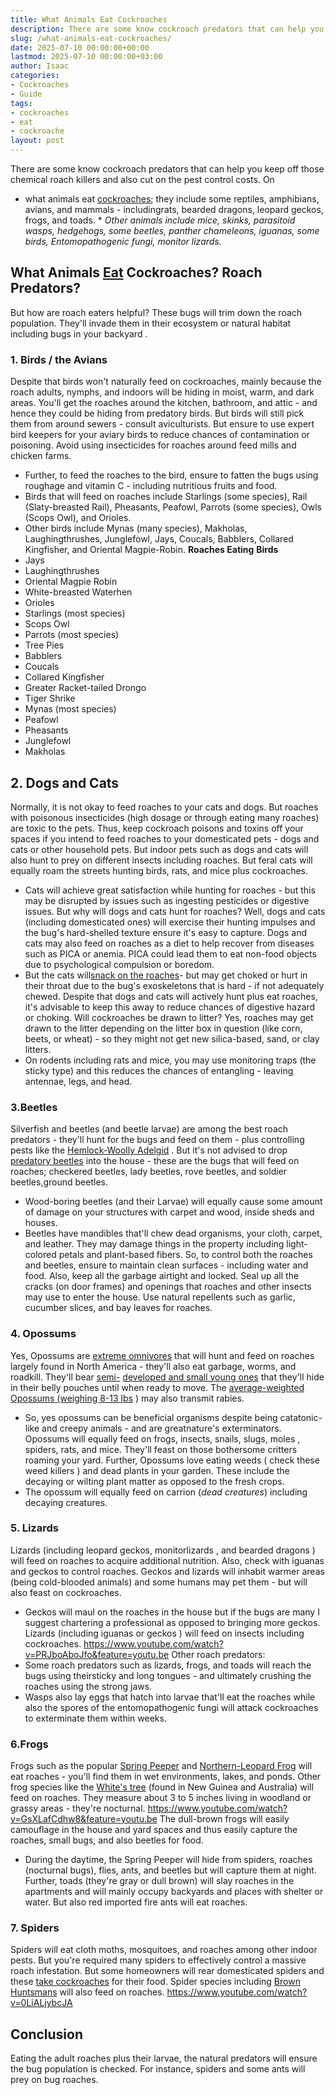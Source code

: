 ```yaml
---
title: What Animals Eat Cockroaches
description: There are some know cockroach predators that can help you keep off those chemical roach killers and also cut on the pest control costs. On  what animals eat...
slug: /what-animals-eat-cockroaches/
date: 2025-07-10 00:00:00+00:00
lastmod: 2025-07-10 00:00:00+03:00
author: Isaac
categories:
- Cockroaches
- Guide
tags:
- cockroaches
- eat
- cockroache
layout: post
---
```

There are some know cockroach predators that can help you keep off those
chemical roach killers
and also cut on the pest control costs.
On
* what animals eat [cockroaches](https://pestpolicy.com/best-roach-bait/); they include some reptiles, amphibians, avians, and mammals - includingrats, bearded dragons, leopard geckos, frogs, and toads. *
*Other animals include mice, skinks, parasitoid wasps, hedgehogs, some beetles, panther chameleons, iguanas, some birds, Entomopathogenic fungi, monitor lizards.*

## What Animals [Eat](https://pestpolicy.com/do-cockroaches-eat-bed-bugs/) Cockroaches? Roach Predators?
But how are roach eaters helpful? These bugs will trim down the roach population. They'll invade them in their ecosystem or natural habitat including
bugs in your backyard
.
### 1. Birds / the Avians
Despite that birds won't naturally feed on cockroaches, mainly because the roach adults, nymphs, and indoors will be hiding in moist, warm, and dark areas.
You'll get the roaches around the kitchen, bathroom, and attic - and hence they could be hiding from predatory birds. But birds will still pick them from around sewers - consult aviculturists.
But ensure to use expert bird keepers for your aviary birds to reduce chances of contamination or poisoning. Avoid using insecticides for roaches around feed mills and chicken farms.
- Further, to feed the roaches to the bird, ensure to fatten the bugs using roughage and vitamin C - including nutritious fruits and food.
- Birds that will feed on roaches include Starlings (some species), Rail (Slaty-breasted Rail), Pheasants, Peafowl, Parrots (some species), Owls (Scops Owl), and Orioles.
- Other birds include Mynas (many species), Makholas, Laughingthrushes, Junglefowl, Jays, Coucals, Babblers, Collared Kingfisher, and Oriental Magpie-Robin.
**Roaches Eating**
**Birds**
- Jays
- Laughingthrushes
- Oriental Magpie Robin
- White-breasted Waterhen
- Orioles
- Starlings (most species)
- Scops Owl
- Parrots (most species)
- Tree Pies
- Babblers
- Coucals
- Collared Kingfisher
- Greater Racket-tailed Drongo
- Tiger Shrike
- Mynas (most species)
- Peafowl
- Pheasants
- Junglefowl
- Makholas
## 2. Dogs and Cats
Normally, it is not okay to feed roaches to your cats and dogs. But roaches with poisonous insecticides (high dosage or through eating many roaches) are toxic to the pets.
Thus, keep cockroach
poisons and toxins off your spaces if you intend to feed roaches to your domesticated pets - dogs and cats or other household pets.
But indoor pets such as dogs and cats will also hunt to prey on different insects including roaches. But feral cats will equally roam the streets hunting birds, rats, and mice plus cockroaches.
- Cats will achieve great satisfaction while hunting for roaches - but this may be disrupted by issues such as ingesting pesticides or digestive issues.
But why will dogs and cats hunt for roaches? Well, dogs and cats (including domesticated ones) will exercise their hunting impulses and the bug's hard-shelled texture ensure it's easy to capture.
Dogs and cats may also feed on roaches as a diet to help recover from diseases such as PICA or anemia. PICA could lead them to eat non-food objects due to psychological compulsion or boredom.
- But the cats will[snack on the roaches](https://pestpolicy.com/how-to-get-rid-of-cockroaches/)- but may get choked or hurt in their throat due to the bug's exoskeletons that is hard - if not adequately chewed.
Despite that dogs and cats will actively hunt plus eat roaches, it's advisable to keep this away to reduce chances of digestive hazard or choking.
Will cockroaches be drawn to litter? Yes, roaches may get drawn to the litter depending on the litter box in question (like corn, beets, or wheat) - so they might not get new silica-based, sand, or clay litters.
- On rodents including rats and mice, you may use monitoring traps (the sticky type) and this reduces the chances of entangling - leaving antennae, legs, and head.
### 3.Beetles
Silverfish and beetles (and beetle larvae) are among the best roach predators - they'll hunt for the bugs and feed on them - plus controlling pests like the
[Hemlock-Woolly Adelgid](https://www.dec.ny.gov/animals/7250.html)
.
But it's not advised to drop
[predatory beetles](https://extension.umd.edu/hgic/insects/predatory-beetles)
into the house - these are the bugs that will feed on roaches; checkered beetles, lady beetles, rove beetles, and soldier beetles,ground beetles.
- Wood-boring beetles (and their Larvae) will equally cause some amount of damage on your structures with carpet and wood, inside sheds and houses.
- Beetles have mandibles that'll chew dead organisms, your cloth, carpet, and leather. They may damage things in the property including light-colored petals and plant-based fibers.
So, to control both the roaches and beetles, ensure to maintain clean surfaces - including water and food. Also, keep all the garbage airtight and locked.
Seal up all the cracks (on door frames) and openings that roaches and other insects may use to enter the house. Use natural repellents such as garlic, cucumber slices, and bay leaves for roaches.
### 4. Opossums
Yes, Opossums are
[extreme omnivores](https://www.aces.edu/blog/topics/wildlife/the-virginia-opossum-our-only-native-marsupial/)
that will hunt and feed on roaches largely found in North America - they'll also eat garbage, worms, and roadkill.
They'll bear
[semi-](http://www.ucmp.berkeley.edu/mammal/marsupial/marsupial.html)
[developed and small young ones](http://www.ucmp.berkeley.edu/mammal/marsupial/marsupial.html)
that they'll hide in their belly pouches until when ready to move. The
[average-weighted Opossums (weighing 8-13 lbs](https://www.nationalgeographic.com/animals/mammals/group/opossums/)
) may also transmit rabies.
- So, yes opossums can be beneficial organisms despite being catatonic-like and creepy animals - and are greatnature's exterminators.
Opossums will equally feed on frogs, insects, snails, slugs,
moles
, spiders, rats, and mice. They'll feast on those bothersome critters roaming your yard.
Further, Opossums love eating weeds (
check these weed killers
) and dead plants in your garden. These include the decaying or wilting plant matter as opposed to the fresh crops.
- The opossum will equally feed on carrion (*dead creatures*) including decaying creatures.
### 5. Lizards
Lizards (including leopard geckos,
monitorlizards
, and
bearded dragons
) will feed on roaches to acquire additional nutrition. Also, check with iguanas and geckos to control roaches.
Geckos and lizards will inhabit warmer areas (being cold-blooded animals) and some humans may pet them - but will also feast on cockroaches.
- Geckos will maul on the roaches in the house but if the bugs are many I suggest chartering a professional as opposed to bringing more geckos.
Lizards (including iguanas or geckos ) will feed on insects including cockroaches.
https://www.youtube.com/watch?v=PRJboAboJfo&feature=youtu.be
Other roach predators:
- Some roach predators such as lizards, frogs, and toads will reach the bugs using theirsticky and long tongues - and ultimately crushing the roaches using the strong jaws.
- Wasps also lay eggs that hatch into larvae that'll eat the roaches while also the spores of the entomopathogenic fungi will attack cockroaches to exterminate them within weeks.
### 6.Frogs
Frogs such as the popular
[Spring Peeper](https://animaldiversity.org/site/accounts/information/Pseudacris_crucifer.html)
and
[Northern-Leopard Frog](http://www.biokids.umich.edu/critters/Lithobates_pipiens/)
will eat roaches - you'll find them in wet environments, lakes, and ponds.
Other frog species like the
[White's tree](https://nationalzoo.si.edu/animals/whites-tree-frog)
(found in New Guinea and Australia) will feed on roaches. They measure about 3 to 5 inches living in woodland or grassy areas - they're nocturnal.
https://www.youtube.com/watch?v=GsXLafCdhw8&feature=youtu.be
The dull-brown frogs will easily camouflage in the house and yard spaces and thus easily capture the roaches, small bugs, and also beetles for food.
- During the daytime, the Spring Peeper will hide from spiders, roaches (nocturnal bugs), flies, ants, and beetles but will capture them at night.
Further, toads (they're gray or dull brown) will slay roaches in the apartments and will mainly occupy backyards and places with shelter or water. But also red imported fire ants will eat roaches.
### 7. Spiders
Spiders will eat cloth moths, mosquitoes, and roaches among other indoor pests. But you're required many spiders to effectively control a massive roach infestation.
But some homeowners will rear domesticated spiders and these
[take cockroaches](https://www.quora.com/Do-spiders-eat-cockroaches)
for their food. Spider species including
[Brown Huntsmans](http://entnemdept.ufl.edu/creatures/urban/spiders/giant_crab_spider.htm)
will also feed on roaches.
https://www.youtube.com/watch?v=0LiALjybcJA
## Conclusion
Eating the adult roaches plus their larvae, the natural predators will ensure the bug population is checked. For instance, spiders and
some ants will prey
on bug roaches.